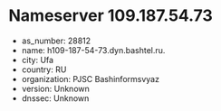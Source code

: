 # Nameserver 109.187.54.73

* as_number: 28812
* name: h109-187-54-73.dyn.bashtel.ru.
* city: Ufa
* country: RU
* organization: PJSC Bashinformsvyaz
* version: Unknown
* dnssec: Unknown

